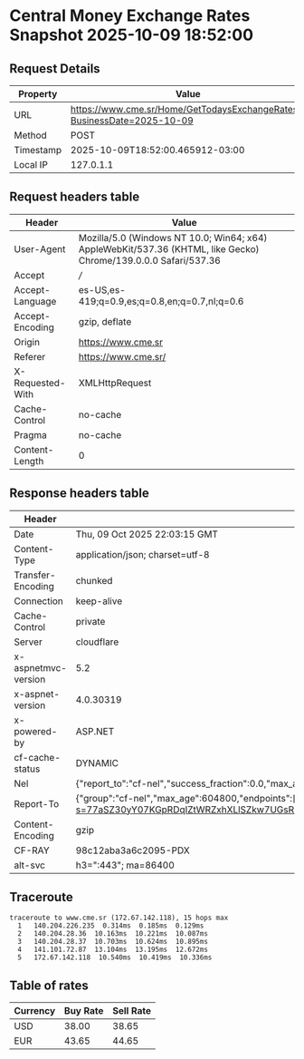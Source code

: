 # Central Money Exchange Rates Snapshot 2025-10-09 18:52:00
## Request Details

| Property | Value |
|----------|-------|
| URL | https://www.cme.sr/Home/GetTodaysExchangeRates/?BusinessDate=2025-10-09 |
| Method | POST |
| Timestamp | 2025-10-09T18:52:00.465912-03:00 |
| Local IP | 127.0.1.1 |
    
## Request headers table

| Header | Value |
|--------|-------|
| User-Agent | Mozilla/5.0 (Windows NT 10.0; Win64; x64) AppleWebKit/537.36 (KHTML, like Gecko) Chrome/139.0.0.0 Safari/537.36 |
| Accept | */* |
| Accept-Language | es-US,es-419;q=0.9,es;q=0.8,en;q=0.7,nl;q=0.6 |
| Accept-Encoding | gzip, deflate |
| Origin | https://www.cme.sr |
| Referer | https://www.cme.sr/ |
| X-Requested-With | XMLHttpRequest |
| Cache-Control | no-cache |
| Pragma | no-cache |
| Content-Length | 0 |

    
## Response headers table
| Header | Value |
|--------|-------|
| Date | Thu, 09 Oct 2025 22:03:15 GMT |
| Content-Type | application/json; charset=utf-8 |
| Transfer-Encoding | chunked |
| Connection | keep-alive |
| Cache-Control | private |
| Server | cloudflare |
| x-aspnetmvc-version | 5.2 |
| x-aspnet-version | 4.0.30319 |
| x-powered-by | ASP.NET |
| cf-cache-status | DYNAMIC |
| Nel | {"report_to":"cf-nel","success_fraction":0.0,"max_age":604800} |
| Report-To | {"group":"cf-nel","max_age":604800,"endpoints":[{"url":"https://a.nel.cloudflare.com/report/v4?s=77aSZ30yY07KGpRDqIZtWRZxhXLlSZkw7UGsRxUaf31Dprv%2ByZwcR%2B7bzS2Uuz92svDPnBHIpALVG1kkTGUzeSZlST1wpObKRbU%3D"}]} |
| Content-Encoding | gzip |
| CF-RAY | 98c12aba3a6c2095-PDX |
| alt-svc | h3=":443"; ma=86400 |

## Traceroute 

```
traceroute to www.cme.sr (172.67.142.118), 15 hops max
  1   140.204.226.235  0.314ms  0.185ms  0.129ms 
  2   140.204.28.36  10.163ms  10.221ms  10.087ms 
  3   140.204.28.37  10.703ms  10.624ms  10.895ms 
  4   141.101.72.87  13.104ms  13.195ms  12.672ms 
  5   172.67.142.118  10.540ms  10.419ms  10.336ms 

```


## Table of rates

| Currency | Buy Rate | Sell Rate |
|----------|----------|-----------|
| USD | 38.00 | 38.65 |
| EUR | 43.65 | 44.65 |
